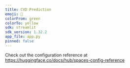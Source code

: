 ```yaml
---
title: CVD Prediction
emoji: 🏢
colorFrom: green
colorTo: yellow
sdk: streamlit
sdk_version: 1.32.2
app_file: app.py
pinned: false
---
```


Check out the configuration reference at https://huggingface.co/docs/hub/spaces-config-reference

